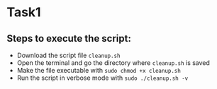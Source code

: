 # Task1
## Steps to execute the script:
* Download the script file `cleanup.sh`
* Open the terminal and go the directory where `cleanup.sh` is saved
* Make the file executable with `sudo chmod +x cleanup.sh`
* Run the script in verbose mode with `sudo ./cleanup.sh -v`
